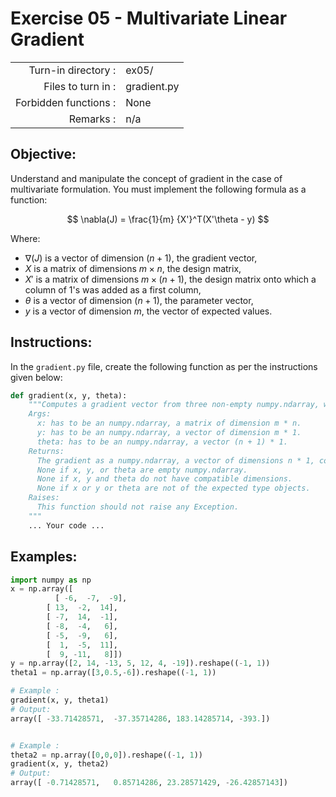 # Exercise 05 - Multivariate Linear Gradient

|                         |                    |
| -----------------------:| ------------------ |
|   Turn-in directory :   |  ex05/             |
|   Files to turn in :    |  gradient.py       |
|   Forbidden functions : |  None              |
|   Remarks :             |  n/a               |

## Objective:
Understand and manipulate the concept of gradient in the case of multivariate formulation.
You must implement the following formula as a function:    

$$
\nabla(J) = \frac{1}{m} {X'}^T(X'\theta - y)
$$  

Where:  
- $\nabla(J)$ is a vector of dimension $(n + 1)$, the gradient vector,
- $X$ is a matrix of dimensions $m \times n$, the design matrix,
- $X'$ is a matrix of dimensions $m \times (n + 1)$, the design matrix onto which a column of $1$'s was added as a first column,
- $\theta$ is a vector of dimension $(n + 1)$, the parameter vector, 
- $y$ is a vector of dimension $m$, the vector of expected values.
 
## Instructions:
In the `gradient.py` file, create the following function as per the instructions given below:
```python
def gradient(x, y, theta):
    """Computes a gradient vector from three non-empty numpy.ndarray, without any for-loop. The three arrays must have the compatible dimensions.
    Args:
      x: has to be an numpy.ndarray, a matrix of dimension m * n.
      y: has to be an numpy.ndarray, a vector of dimension m * 1.
      theta: has to be an numpy.ndarray, a vector (n + 1) * 1.
    Returns:
      The gradient as a numpy.ndarray, a vector of dimensions n * 1, containg the result of the formula for all j.
      None if x, y, or theta are empty numpy.ndarray.
      None if x, y and theta do not have compatible dimensions.
      None if x or y or theta are not of the expected type objects.
    Raises:
      This function should not raise any Exception.
    """
    ... Your code ...
```
## Examples: 
```python
import numpy as np
x = np.array([
	      [ -6,  -7,  -9],
        [ 13,  -2,  14],
        [ -7,  14,  -1],
        [ -8,  -4,   6],
        [ -5,  -9,   6],
        [  1,  -5,  11],
        [  9, -11,   8]])
y = np.array([2, 14, -13, 5, 12, 4, -19]).reshape((-1, 1))
theta1 = np.array([3,0.5,-6]).reshape((-1, 1))

# Example :
gradient(x, y, theta1)
# Output:
array([ -33.71428571,  -37.35714286, 183.14285714, -393.])


# Example :
theta2 = np.array([0,0,0]).reshape((-1, 1))
gradient(x, y, theta2)
# Output:
array([ -0.71428571,   0.85714286, 23.28571429, -26.42857143])
```